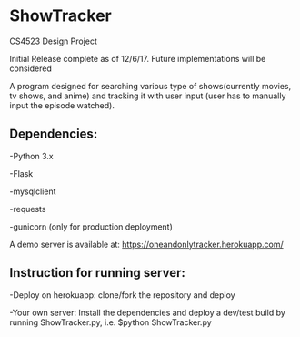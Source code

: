 # ShowTracker
CS4523 Design Project 

Initial Release complete as of 12/6/17. Future implementations will be considered

A program designed for searching various type of shows(currently movies, tv shows, and anime)
and tracking it with user input (user has to manually input the episode watched).

## Dependencies:

-Python 3.x

-Flask

-mysqlclient

-requests

-gunicorn (only for production deployment)

A demo server is available at: https://oneandonlytracker.herokuapp.com/

## Instruction for running server:

-Deploy on herokuapp: clone/fork the repository and deploy

-Your own server: Install the dependencies and deploy a dev/test build by running ShowTracker.py, i.e. $python ShowTracker.py
